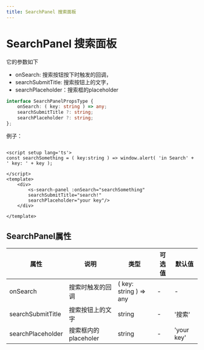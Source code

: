 ```yaml
---
title: SearchPanel 搜索面板
---
```


# SearchPanel 搜索面板

它的参数如下

* onSearch: 搜索按钮按下时触发的回调，
* searchSubmitTitle: 搜索按钮上的文字，
* searchPlaceholder：搜索框的placeholder

```ts
interface SearchPanelPropsType {
    onSearch: ( key: string ) => any;
    searchSubmitTitle ?: string;
    searchPlaceholder ?: string;
};
```



例子：

<div class="line">
    <s-search-panel :onSearch="searchSomething"
    searchSubmitTitle="search!"
    searchPlaceholder="your key"/>
</div>



```vue
<script setup lang='ts'>
const searchSomething = ( key:string ) => window.alert( 'in Search' + ' key: ' + key );

</script>
<template>
    <div>
        <s-search-panel :onSearch="searchSomething"
        searchSubmitTitle="search!"
        searchPlaceholder="your key"/>
    </div>

</template>
```

## SearchPanel属性

| 属性  | 说明                             | 类型           | 可选值                                           | 默认值 |
| ----- | -------------------------------- | -------------- | ------------------------------------------------ | ------ |
| onSearch  | 搜索时触发的回调 | ( key: string ) => any | -  | - |
| searchSubmitTitle  | 搜索按钮上的文字 | string | - | '搜索' |
| searchPlaceholder | 搜索框内的placeholer | string | - |  'your key'  |

<script lang="ts" setup>
import {ref} from 'vue'    
const searchSomething = ( key:string ) => window.alert( 'in Search' + ' key: ' + key );
</script>
<style scope>
.line{
    display: flex;
    justify-content: space-around;
    align-items: center
}
</style>  